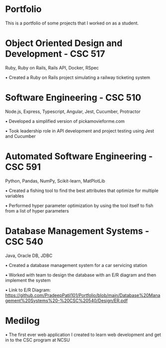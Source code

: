 # Portfolio
This is a portfolio of some projects that I worked on as a student.

# Object Oriented Design and Development - CSC 517
Ruby, Ruby on Rails, Rails API, Docker, RSpec

• Created a Ruby on Rails project simulating a railway ticketing system

# Software Engineering - CSC 510
Node.js, Express, Typescript, Angular, Jest, Cucumber, Protractor

• Developed a simplified version of pickamovieforme.com

• Took leadership role in API development and project testing using Jest and Cucumber

# Automated Software Engineering - CSC 591
Python, Pandas, NumPy, Scikit-learn, MatPlotLib

• Created a fishing tool to find the best attributes that optimize for multiple variables

• Performed hyper parameter optimization by using the tool itself to fish from a list of hyper parameters

# Database Management Systems - CSC 540
Java, Oracle DB, JDBC

• Created a database management system for a car servicing station

• Worked with team to design the database with an E/R diagram and then implement the system

• Link to E/R Diagram: https://github.com/PradeepPatil101/Portfolio/blob/main/Database%20Management%20Systems%20-%20CSC%20540/Design/ER.pdf

# Medilog

• The first ever web application I created to learn web development and get in to the CSC program at NCSU

